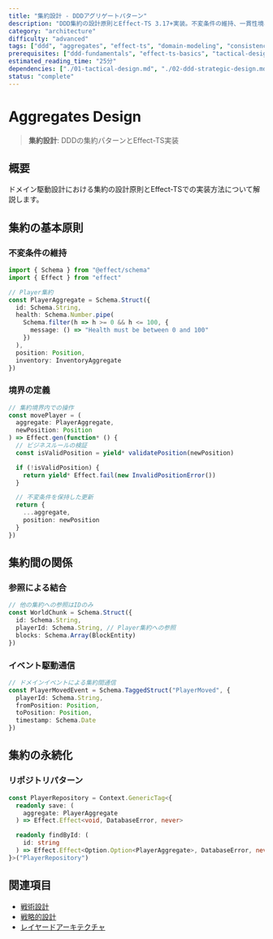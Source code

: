 ```yaml
---
title: "集約設計 - DDDアグリゲートパターン"
description: "DDD集約の設計原則とEffect-TS 3.17+実装。不変条件の維持、一貫性境界、ドメインイベント管理。"
category: "architecture"
difficulty: "advanced"
tags: ["ddd", "aggregates", "effect-ts", "domain-modeling", "consistency", "invariants"]
prerequisites: ["ddd-fundamentals", "effect-ts-basics", "tactical-design"]
estimated_reading_time: "25分"
dependencies: ["./01-tactical-design.md", "./02-ddd-strategic-design.md"]
status: "complete"
---
```


# Aggregates Design

> **集約設計**: DDDの集約パターンとEffect-TS実装

## 概要

ドメイン駆動設計における集約の設計原則とEffect-TSでの実装方法について解説します。

## 集約の基本原則

### 不変条件の維持

```typescript
import { Schema } from "@effect/schema"
import { Effect } from "effect"

// Player集約
const PlayerAggregate = Schema.Struct({
  id: Schema.String,
  health: Schema.Number.pipe(
    Schema.filter(h => h >= 0 && h <= 100, {
      message: () => "Health must be between 0 and 100"
    })
  ),
  position: Position,
  inventory: InventoryAggregate
})
```

### 境界の定義

```typescript
// 集約境界内での操作
const movePlayer = (
  aggregate: PlayerAggregate,
  newPosition: Position
) => Effect.gen(function* () {
  // ビジネスルールの検証
  const isValidPosition = yield* validatePosition(newPosition)

  if (!isValidPosition) {
    return yield* Effect.fail(new InvalidPositionError())
  }

  // 不変条件を保持した更新
  return {
    ...aggregate,
    position: newPosition
  }
})
```

## 集約間の関係

### 参照による結合

```typescript
// 他の集約への参照はIDのみ
const WorldChunk = Schema.Struct({
  id: Schema.String,
  playerId: Schema.String, // Player集約への参照
  blocks: Schema.Array(BlockEntity)
})
```

### イベント駆動通信

```typescript
// ドメインイベントによる集約間通信
const PlayerMovedEvent = Schema.TaggedStruct("PlayerMoved", {
  playerId: Schema.String,
  fromPosition: Position,
  toPosition: Position,
  timestamp: Schema.Date
})
```

## 集約の永続化

### リポジトリパターン

```typescript
const PlayerRepository = Context.GenericTag<{
  readonly save: (
    aggregate: PlayerAggregate
  ) => Effect.Effect<void, DatabaseError, never>

  readonly findById: (
    id: string
  ) => Effect.Effect<Option.Option<PlayerAggregate>, DatabaseError, never>
}>("PlayerRepository")
```

## 関連項目

- [戦術設計](./01-tactical-design.md)
- [戦略的設計](./02-ddd-strategic-design.md)
- [レイヤードアーキテクチャ](./04-layered-architecture.md)
